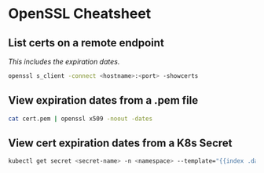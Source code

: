 # OpenSSL Cheatsheet

## List certs on a remote endpoint

_This includes the expiration dates._

``` bash
openssl s_client -connect <hostname>:<port> -showcerts
```

## View expiration dates from a .pem file

``` bash
cat cert.pem | openssl x509 -noout -dates
```

## View cert expiration dates from a K8s Secret

``` bash
kubectl get secret <secret-name> -n <namespace> --template="{{index .data \"tls.crt\"}}" | base64 -d | openssl x509 -noout -dates
```
